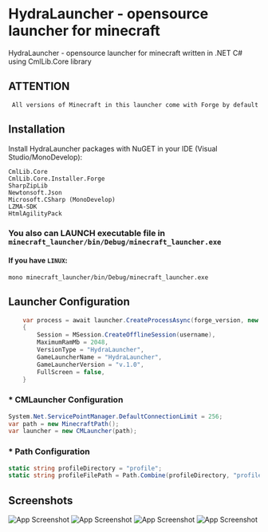 
# HydraLauncher - opensource launcher for minecraft

HydraLauncher - opensource launcher for minecraft written in .NET C# using CmlLib.Core library

## ATTENTION
``` All versions of Minecraft in this launcher come with Forge by default```
## Installation

Install HydraLauncher packages with NuGET in your IDE (Visual Studio/MonoDevelop):

```nuget
CmlLib.Core
CmlLib.Core.Installer.Forge
SharpZipLib
Newtonsoft.Json
Microsoft.CSharp (MonoDevelop)
LZMA-SDK
HtmlAgilityPack
```

### You also can LAUNCH executable file in ``` minecraft_launcher/bin/Debug/minecraft_launcher.exe```

#### If you have ```LINUX```:

```
mono minecraft_launcher/bin/Debug/minecraft_launcher.exe
```
## Launcher Configuration

```csharp
    var process = await launcher.CreateProcessAsync(forge_version, new MLaunchOption)
    {
        Session = MSession.CreateOfflineSession(username),
        MaximumRamMb = 2048,
        VersionType = "HydraLauncher",
        GameLauncherName = "HydraLauncher",
        GameLauncherVersion = "v.1.0",
        FullScreen = false,
    }
``` 

### * CMLauncher Configuration
```csharp
System.Net.ServicePointManager.DefaultConnectionLimit = 256;
var path = new MinecraftPath();
var launcher = new CMLauncher(path);
```

### * Path Configuration

```csharp
static string profileDirectory = "profile";
static string profileFilePath = Path.Combine(profileDirectory, "profile.json");
```
## Screenshots

![App Screenshot](https://imgur.com/E2MQCs6.png)
![App Screenshot](https://imgur.com/XlJ4m9V.png)
![App Screenshot](https://imgur.com/P3s395Z.png)
![App Screenshot](https://imgur.com/H24FJfB.png)